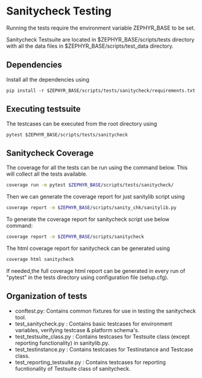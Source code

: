 # Sanitycheck Testing

Running the tests require the environment variable ZEPHYR_BASE to be set.

Sanitycheck Testsuite are located in $ZEPHYR_BASE/scripts/tests directory with all the data files in $ZEPHYR_BASE/scripts/test_data directory.

## Dependencies

Install all the dependencies using

```
pip install -r $ZEPHYR_BASE/scripts/tests/sanitycheck/requirements.txt
```

## Executing testsuite

The testcases can be executed from the root directory using

```
pytest $ZEPHYR_BASE/scripts/tests/sanitycheck
```

## Sanitycheck Coverage

The coverage for all the tests can be run using the command below. This will collect all the tests available.

```bash
coverage run -m pytest $ZEPHYR_BASE/scripts/tests/sanitycheck/
```

Then we can generate the coverage report for just sanitylib script using

```bash
coverage report -m $ZEPHYR_BASE/scripts/sanity_chk/sanitylib.py
```

To generate the coverage report for sanitycheck script use below command: 

```bash
coverage report -m $ZEPHYR_BASE/scripts/sanitycheck
```

The html coverage report for sanitycheck can be generated using

```bash
coverage html sanitycheck
```

If needed,the full coverage html report can be generated in every run of "pytest" in the tests directory using configuration file (setup.cfg).

## Organization of tests

- conftest.py: Contains common fixtures for use in testing the sanitycheck tool.
- test_sanitycheck.py : Contains basic testcases for environment variables, verifying testcase & platform schema's.
- test_testsuite_class.py : Contains testcases for Testsuite class (except reporting functionality) in sanitylib.py.
- test_testinstance.py : Contains testcases for Testinstance and Testcase class. 
- test_reporting_testsuite.py : Contains testcases for reporting fucntionality of Testsuite class of sanitycheck.